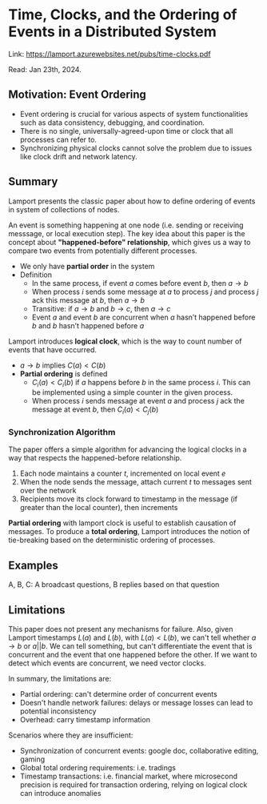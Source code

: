 # Time, Clocks, and the Ordering of Events in a Distributed System

Link: https://lamport.azurewebsites.net/pubs/time-clocks.pdf

Read: Jan 23th, 2024. 

## Motivation: Event Ordering 
* Event ordering is crucial for various aspects of system functionalities such as data consistency, debugging, and coordination.
* There is no single, universally-agreed-upon time or clock that all processes can refer to.
* Synchronizing physical clocks cannot solve the problem due to issues like clock drift and network latency. 

## Summary 
Lamport presents the classic paper about how to define ordering of events in system of collections of nodes. 

An event is something happening at one node (i.e. sending or receiving messsage, or local execution step). The key idea about this paper is the concept about **"happened-before" relationship**, which gives us a way to compare two events from potentially different processes.
- We only have **partial order** in the system
- Definition
    - In the same process, if event $a$ comes before event $b$, then $a \rightarrow b$
    - When process $i$ sends some message at $a$ to process $j$ and process $j$ ack this message at $b$, then $a \rightarrow b$
    - Transitive: if $a \rightarrow b$ and $b \rightarrow c$, then $a \rightarrow c$
    - Event $a$  and event $b$ are concurrent when $a$ hasn’t happened before $b$ and $b$ hasn’t happened before $a$

Lamport introduces **logical clock**, which is the way to count number of events that have occurred.

- $a \rightarrow b$  implies $C(a) < C(b)$
- **Partial ordering** is defined
    - $C_i(a) < C_i(b)$ if $a$ happens before $b$ in the same process $i$. This can be implemented using a simple counter in the given process.
    - When process $i$ sends message at event $a$ and process $j$ ack the message at event $b$, then $C_i(a) < C_j(b)$
  
### Synchronization Algorithm 
The paper offers a simple algorithm for advancing the logical clocks in a way that respects the happened-before relationship.
1. Each node maintains a counter $t$, incremented on local event $e$
2. When the node sends the message, attach current $t$ to messages sent over the network
3. Recipients move its clock forward to timestamp in the message (if greater than the local counter), then increments 


**Partial ordering** with lamport clock is useful to establish causation of messages. To produce a **total ordering**, Lamport introduces the notion of tie-breaking based on the deterministic ordering of processes. 

## Examples 
A, B, C: A broadcast questions, B replies based on that question 

## Limitations 
This paper does not present any mechanisms for failure. Also, given Lamport timestamps $L(a)$ and $L(b)$, with $L(a) < L(b)$, we can't tell whether $a \rightarrow b$ or $a || b$. We can tell something, but can't differentiate the event that is concurrent and the event that one happened before the other. If we want to detect which events are concurrent, we need vector clocks.  

In summary, the limitations are:
* Partial ordering: can't determine order of concurrent events
* Doesn't handle network failures: delays or message losses can lead to potential inconsistency
* Overhead: carry timestamp information

Scenarios where they are insufficient:
* Synchronization of concurrent events: google doc, collaborative editing, gaming 
* Global total ordering requirements: i.e. tradings 
* Timestamp transactions: i.e. financial market, where microsecond precision is required for transaction ordering, relying on logical clock can introduce anomalies 
